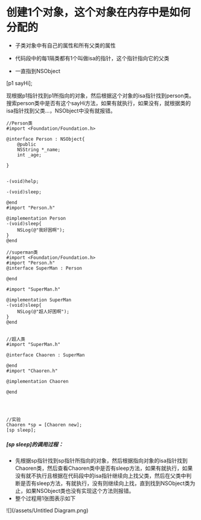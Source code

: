 

# 创建1个对象，这个对象在内存中是如何分配的



* 子类对象中有自己的属性和所有父类的属性

* 代码段中的每1隔类都有1个叫做isa的指针，这个指针指向它的父类

* 一直指到NSObject



\[p1 sayHi\];

现根据p1指针找到p1所指向的对象，然后根据这个对象的isa指针找到person类。搜索person类中是否有这个sayHi方法，如果有就执行，如果没有，就根据类的isa指针找到父类...，NSObject中没有就报错。







```
//Person类
#import <Foundation/Foundation.h>

@interface Person : NSObject{
    @public
    NSString *_name;
    int _age;
    
}


-(void)help;

-(void)sleep;

@end
#import "Person.h"

@implementation Person
-(void)sleep{
    NSLog(@"我好困啊");
}
@end

//superman类
#import <Foundation/Foundation.h>
#import "Person.h"
@interface SuperMan : Person

@end

#import "SuperMan.h"

@implementation SuperMan
-(void)sleep{
    NSLog(@"超人好困啊");
}
@end


//超人类
#import "SuperMan.h"

@interface Chaoren : SuperMan

@end
#import "Chaoren.h"

@implementation Chaoren

@end




//实验
Chaoren *sp = [Chaoren new];
[sp sleep];
```

##### \[sp sleep\]的调用过程：

* 先根据sp指针找到sp指针所指向的对象，然后根据指向对象的isa指针找到Chaoren类，然后查看Chaoren类中是否有sleep方法，如果有就执行，如果没有就不执行且根据在代码段中的isa指针继续向上找父类，然后在父类中判断是否有sleep方法，有就执行，没有则继续向上找，直到找到NSObject类为止，如果NSObject类也没有实现这个方法则报错。
* 整个过程用1张图表示如下

![](/assets/Untitled Diagram.png)



